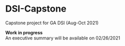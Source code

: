 # DSI-Capstone
Capstone project for GA DSI (Aug-Oct 2021)

**Work in progress**  
  An executive summary will be available on 02/26/2021
